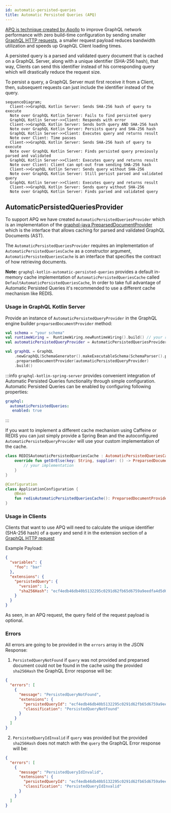 ```yaml
---
id: automatic-persisted-queries
title: Automatic Persisted Queries (APQ)
---
```


[APQ is technique created by Apollo](https://www.apollographql.com/docs/apollo-server/performance/apq/) to improve
GraphQL network performance with zero build-time configuration by sending smaller [GraphQL HTTP requests](https://github.com/graphql/graphql-over-http/blob/main/spec/GraphQLOverHTTP.md),
a smaller request payload reduces bandwidth utilization and speeds up GraphQL Client loading times.

A persisted query is a parsed and validated query document that is cached on a GraphQL Server, along with a unique identifier (SHA-256 hash), that way,
Clients can send this identifier instead of his corresponding query which will drastically reduce the request size.

To persist a query, a GraphQL Server must first receive it from a Client, then, subsequent requests can just include the identifier
instead of the query.

```mermaid
sequenceDiagram;
  Client->>GraphQL Kotlin Server: Sends SHA-256 hash of query to execute
  Note over GraphQL Kotlin Server: Fails to find persisted query
  GraphQL Kotlin Server->>Client: Responds with error
  Client->>GraphQL Kotlin Server: Sends both query AND SHA-256 hash
  Note over GraphQL Kotlin Server: Persists query and SHA-256 hash
  GraphQL Kotlin Server->>Client: Executes query and returns result
  Note over Client: Time passes
  Client->>GraphQL Kotlin Server: Sends SHA-256 hash of query to execute
  Note over GraphQL Kotlin Server: Finds persisted query previously parsed and validated
  GraphQL Kotlin Server->>Client: Executes query and returns result
  Note over Client: Client can opt-out from sending SHA-256 hash
  Client->>GraphQL Kotlin Server: Sends query without SHA-256
  Note over GraphQL Kotlin Server: Still persist parsed and validated query
  GraphQL Kotlin Server->>Client: Executes query and returns result
  Client->>GraphQL Kotlin Server: Sends query without SHA-256
  Note over GraphQL Kotlin Server: Finds parsed and validated query
```

## AutomaticPersistedQueriesProvider

To support APQ we have created `AutomaticPersistedQueriesProvider` which is an implementation of
the [graphql-java PreparsedDocumentProvider](https://github.com/graphql-java/graphql-java/blob/master/src/main/java/graphql/execution/preparsed/PreparsedDocumentProvider.java)
which is the interface that allows caching for parsed and validated GraphQL Documents (AST).

The `AutomaticPersistedQueriesProvider` requires an implementation of `AutomaticPersistedQueriesCache` as a constructor argument,
`AutomaticPersistedQueriesCache` is an interface that specifies the contract of how retrieving documents.

**Note:** `graphql-kotlin-automatic-persisted-queries` provides a default in-memory cache implementation of `AutomaticPersistedQueriesCache`
called `DefaultAutomaticPersistedQueriesCache`, In order to take full advantage of Automatic Persisted Queries it's recommended
to use a different cache mechanism like REDIS.

### Usage in GraphQL Kotlin Server

Provide an instance of `AutomaticPersistedQueryProvider` in the GraphQL engine builder `preparsedDocumentProvider` method:

```kotlin
val schema = "your schema"
val runtimeWiring =  RuntimeWiring.newRuntimeWiring().build() // your runtime wiring
val automaticPersistedQueryProvider = AutomaticPersistedQueriesProvider(DefaultAutomaticPersistedQueriesCache())

val graphQL = GraphQL
    .newGraphQL(SchemaGenerator().makeExecutableSchema(SchemaParser().parse(schema), runtimeWiring))
    .preparsedDocumentProvider(automaticPersistedQueryProvider)
    .build()
```

:::info
`graphql-kotlin-spring-server` provides convenient integration of Automatic Persisted Queries functionality through simple configuration.
Automatic Persisted Queries can be enabled by configuring following properties:
```yaml
graphql:
  automaticPersistedQueries:
   enabled: true
```
:::

If you want to implement a different cache mechanism using Caffeine or REDIS you can just simply provide a Spring Bean and the
autoconfigured `AutomaticPersistedQueryProvider` will use your custom implementation of the cache.

```kotlin
class REDISAutomaticPersistedQueriesCache : AutomaticPersistedQueriesCache {
    override fun getOrElse(key: String, supplier: () -> PreparsedDocumentEntry): CompletableFuture<PreparsedDocumentEntry> {
        // your implementation
    }
}

@Configuration
class ApplicationConfiguration {
    @Bean
    fun redisAutomaticPersistedQueriesCache(): PreparsedDocumentProvider = REDISAutomaticPersistedQueriesCache()
}
```
### Usage in Clients

Clients that want to use APQ will need to calculate the unique identifier (SHA-256 hash) of a query and send it
in the extension section of a [GraphQL HTTP request](https://github.com/graphql/graphql-over-http/blob/main/spec/GraphQLOverHTTP.md#json-encoding)

Example Payload:

```json
{
  "variables": {
    "foo": "bar"
  },
  "extensions": {
    "persistedQuery": {
      "version": 1,
      "sha256Hash": "ecf4edb46db40b5132295c0291d62fb65d6759a9eedfa4d5d612dd5ec54a6b38"
    }
  }
}
```

As seen, in an APQ request, the query field of the request payload is optional.

### Errors

All errors are going to be provided in the `errors` array in the JSON Response:

1. `PersistedQueryNotFound` if `query` was not provided and preparsed document could not be found in the cache using the provided `sha256Hash`
the GraphQL Error response will be:
```json
{
  "errors": [
    {
      "message": "PersistedQueryNotFound",
      "extensions": {
        "persistedQueryId": "ecf4edb46db40b5132295c0291d62fb65d6759a9eedfa4d5d612dd5ec54a6b38",
        "classification": "PersistedQueryNotFound"
      }
    }
  ]
}
```

2. `PersistedQueryIdInvalid` if `query` was provided but the provided `sha256Hash` does not match with the `query`
the GraphQL Error response will be:
```json
{
  "errors": [
    {
      "message": "PersistedQueryIdInvalid",
      "extensions": {
        "persistedQueryId": "ecf4edb46db40b5132295c0291d62fb65d6759a9eedfa4d5d612dd5ec54a6b38",
        "classification": "PersistedQueryIdInvalid"
      }
    }
  ]
}
```
